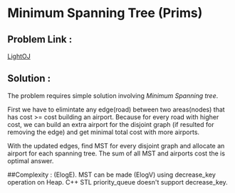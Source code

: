 # Minimum Spanning Tree (Prims)

## Problem Link :
[LightOJ](http://lightoj.com/volume_showproblem.php?problem=1059)

## Solution :
 The problem requires simple solution involving *Minimum Spanning tree*.

 First we have to elimintate any edge(road) between two areas(nodes) that has cost >= cost building an airport. Because for every road with higher cost, we can build an extra airport for the disjoint graph (if resulted for removing the edge) and get minimal total cost with more airports.

 With the updated edges, find MST for every disjoint graph and allocate an airport for each spanning tree. The sum of all MST and airports cost the is optimal answer.
 
##Complexity : 
 (ElogE). MST can be made (ElogV) using decrease_key operation on Heap. C++ STL priority_queue doesn't support decrease_key.
 